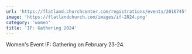 ```yaml
---
url: 'https://flatland.churchcenter.com/registrations/events/2016745'
image: 'https://flatlandchurch.com/images/if-2024.png'
category: 'women'
title: 'IF: Gathering 2024'
---
```


Women's Event
IF: Gathering on February 23-24.
